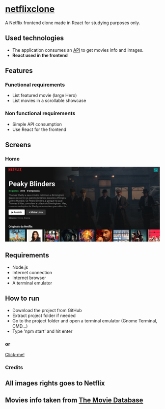 [netflixclone](https://affectionate-newton-dfe167.netlify.app/)
======================================================================================

A Netflix frontend clone made in React for studying purposes only.

Used technologies
-----------------

*   The application consumes an [API](https://developers.themoviedb.org/3/getting-started/introduction) to get movies info and images.
*   **React used in the frontend**

Features
--------

### Functional requirements

*   List featured movie (large Hero)
*   List movies in a scrollable showcase

### Non functional requirements

*   Simple API consumption
*   Use React for the frontend
  

Screens
-------

### Home
![Screenshot](1.png)

Requirements
------------

*   Node.js
*   Internet connection
*   Internet browser
*   A terminal emulator

How to run
----------

*   Download the project from GitHub
*   Extract project folder if needed
*   Go to the project folder and open a terminal emulator (Gnome Terminal, CMD...)
*   Type 'npm start' and hit enter

### or

[Click-me!](https://affectionate-newton-dfe167.netlify.app/)

### Credits

All images rights goes to Netflix
---------------------------------

Movies info taken from  [The Movie Database](https://developers.themoviedb.org/3/getting-started/introduction)
--------------------------------------------

